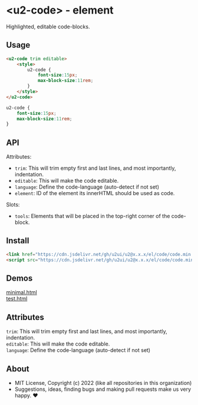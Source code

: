 # &lt;u2-code&gt; - element
Highlighted, editable code-blocks.

## Usage

```html
<u2-code trim editable>
    <style>
        u2-code {
            font-size:15px;
            max-block-size:11rem;
        }
    </style>
</u2-code>
```

```css
u2-code {
    font-size:15px;
    max-block-size:11rem;
}
```

## API

Attributes:
- `trim`: This will trim empty first and last lines, and most importantly, indentation.
- `editable`: This will make the code editable.
- `language`: Define the code-language (auto-detect if not set)
- `element`: ID of the element its innerHTML should be used as code.

Slots:
- `tools`: Elements that will be placed in the top-right corner of the code-block.

## Install

```html
<link href="https://cdn.jsdelivr.net/gh/u2ui/u2@x.x.x/el/code/code.min.css" rel=stylesheet>
<script src="https://cdn.jsdelivr.net/gh/u2ui/u2@x.x.x/el/code/code.min.js" type=module async></script>
```

## Demos

[minimal.html](http://gcdn.li/u2ui/u2@main/el/code/tests/minimal.html)  
[test.html](http://gcdn.li/u2ui/u2@main/el/code/tests/test.html)  

## Attributes

`trim`: This will trim empty first and last lines, and most importantly, indentation.  
`editable`: This will make the code editable.  
`language`: Define the code-language (auto-detect if not set)

## About

- MIT License, Copyright (c) 2022 <u2> (like all repositories in this organization) <br>
- Suggestions, ideas, finding bugs and making pull requests make us very happy. ♥

